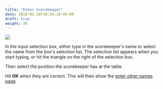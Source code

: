 ```yaml
---
title: "Enter Scorekeeper"
date: 2018-05-20T10:54:18-04:00
draft: true
weight: 30
---
```


<div class="withBorder">

<img src="../../images/gen/TableEnterNamesSK.png" />

</div>

In the input selection box, either type in the scorekeeper's name or select the name from the box's selection list.  The selection list appears when you start typing, or hit the triangle on the right of the selection box.

Then select the position the scorekeeper has at the table.

Hit **OK** when they are correct.  This will then show the [enter other names page](../enterothernames/).
